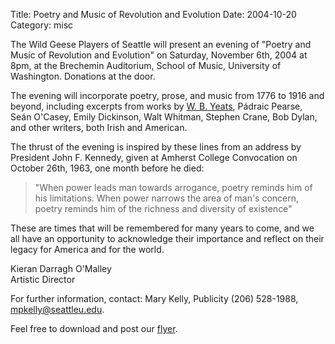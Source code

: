 Title: Poetry and Music of Revolution and Evolution
Date: 2004-10-20
Category: misc

The Wild Geese Players of Seattle will present an evening of
"Poetry and Music of Revolution and Evolution" on Saturday, November 6th, 2004 at 8pm,
at the Brechemin Auditorium, School of Music, University of Washington.
Donations at the door.

The evening will incorporate poetry, prose, and music from 1776 to 1916 and beyond,
including excerpts from works by
[W. B. Yeats]({filename}Yeats/index.md), Pádraic Pearse, Seán O'Casey,
Emily Dickinson, Walt Whitman, Stephen Crane, Bob Dylan, and other writers,
both Irish and American.

The thrust of the evening is inspired by these lines from an address by
President John F. Kennedy, given at Amherst College Convocation on
October 26th, 1963, one month before he died:

> "When power leads man towards arrogance, poetry reminds him of his
> limitations. When power narrows the area of man's concern, poetry
> reminds him of the richness and diversity of existence"

These are times that will be remembered for many years to come, and we
all have an opportunity to acknowledge their importance and reflect on
their legacy for America and for the world.

Kieran Darragh O'Malley <br>
Artistic Director

For further information, contact:
Mary Kelly, Publicity (206) 528-1988,
[mpkelly@seattleu.edu](mpkelly@seattleu.edu).

Feel free to download and post our [flyer]({filename}posters/rEvolution.pdf "Flyer").
